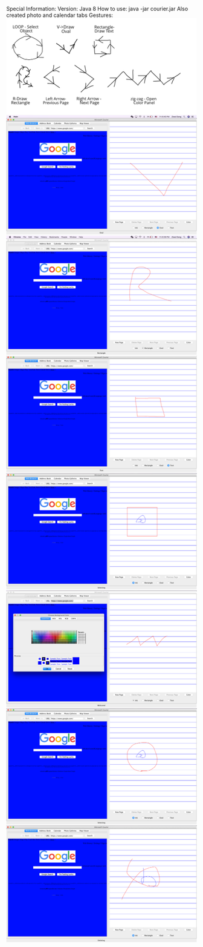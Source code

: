 Special Information:
Version: Java 8
How to use: java -jar courier.jar
Also created photo and calendar tabs
Gestures:
![alt text](https://github.com/kimpossible6/Swing-Courier/blob/HW3/img/Gestures.png)
![alt text](https://github.com/kimpossible6/Swing-Courier/blob/HW3/img/Oval.png)
![alt text](https://github.com/kimpossible6/Swing-Courier/blob/HW3/img/R-gesture.png)
![alt text](https://github.com/kimpossible6/Swing-Courier/blob/HW3/img/Rectangle-gesture.png)
![alt text](https://github.com/kimpossible6/Swing-Courier/blob/HW3/img/Selection-box.png)
![alt text](https://github.com/kimpossible6/Swing-Courier/blob/HW3/img/Zig-zag-Gesture.png)
![alt text](https://github.com/kimpossible6/Swing-Courier/blob/HW3/img/loop-gesture.png)
![alt text](https://github.com/kimpossible6/Swing-Courier/blob/HW3/img/phi-gesture.png)
